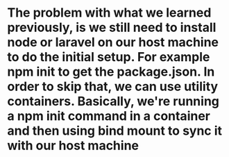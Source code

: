 # The problem with what we learned previously, is we still need to install node or laravel on our host machine to do the initial setup. For example npm init to get the package.json. In order to skip that, we can use utility containers. Basically, we're running a npm init command in a container and then using bind mount to sync it with our host machine